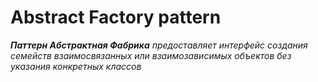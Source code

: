 # Abstract Factory pattern

_**Паттерн Абстрактная Фабрика** предоставляет интерфейс создания семейств взаимосвязанных или взаимозависимых объектов без указания конкретных классов_
